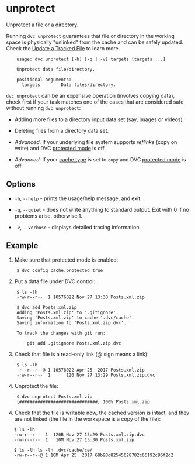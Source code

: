 # unprotect

Unprotect a file or a directory. 

Running `dvc unprotect` guarantees that file or directory in the working space
is physically "unlinked" from the cache and can be safely updated. Check the
[Update a Tracked File](/doc/user-guide/update-tracked-file) to learn more.

```usage
    usage: dvc unprotect [-h] [-q | -v] targets [targets ...]
    
    Unprotect data file/directory.
    
    positional arguments:
      targets        Data files/directory.
```

`dvc unprotect` can be an expensive operation (involves copying data), check
first if your task matches one of the cases that are considered safe without
running `dvc unprotect`:

* Adding more files to a directory input data set (say, images or videos).

* Deleting files from a directory data set.

* *Advanced*. If your underlying file system supports _reflinks_ (copy on
write) and DVC [protected mode](/doc/commands-reference/config#cache) is off.

* *Advanced*. If your [cache type](/doc/commands-reference/config#cache) is set
to `copy` and DVC [protected mode](/doc/commands-reference/config#cache) is off. 

## Options

* `-h`, `--help` - prints the usage/help message, and exit.

* `-q`, `--quiet` - does not write anything to standard output. Exit with 0 if
  no problems arise, otherwise 1.

* `-v`, `--verbose` - displays detailed tracing information.

## Example

1. Make sure that protected mode is enabled:

```dvc
    $ dvc config cache.protected true
```

2. Put a data file under DVC control:

```dvc
    $ ls -lh
    -rw-r--r--  1 10576022 Nov 27 13:30 Posts.xml.zip
    
    $ dvc add Posts.xml.zip
    Adding 'Posts.xml.zip' to '.gitignore'.
    Saving 'Posts.xml.zip' to cache '.dvc/cache'.
    Saving information to 'Posts.xml.zip.dvc'.
    
    To track the changes with git run:
    
    	git add .gitignore Posts.xml.zip.dvc
```

3. Check that file is a read-only link (@ sign means a link): 
    
```dvc    
    $ ls -lh
    -r--r--r--@ 1 10576022 Apr 25  2017 Posts.xml.zip
    -rw-r--r--  1      120 Nov 27 13:29 Posts.xml.zip.dvc
```

4. Unprotect the file:

```dvc
    $ dvc unprotect Posts.xml.zip
    [##############################] 100% Posts.xml.zip
```

4. Check that the file is writable now, the cached version is intact, and they
are not linked (the file in the workspace is a copy of the file):

```dvc
   $ ls -lh
   -rw-r--r--  1  120B Nov 27 13:29 Posts.xml.zip.dvc
   -rw-r--r--  1   10M Nov 27 13:30 Posts.xml.zip
   
   $ ls -lh ls -lh .dvc/cache/ce/
   -rw-r--r--@ 1 10M Apr 25  2017 68b98d82545628782c66192c96f2d2
``` 
